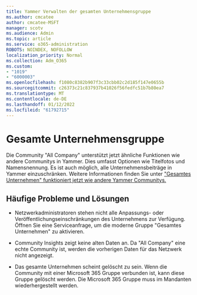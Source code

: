 ```yaml
---
title: Yammer Verwalten der gesamten Unternehmensgruppe
ms.author: cmcatee
author: cmcatee-MSFT
manager: scotv
ms.audience: Admin
ms.topic: article
ms.service: o365-administration
ROBOTS: NOINDEX, NOFOLLOW
localization_priority: Normal
ms.collection: Adm_O365
ms.custom:
- "1019"
- "6000003"
ms.openlocfilehash: f1080c8382b907f3c33cbb02c2d185f147e0655b
ms.sourcegitcommit: c26373c21c837937b41026f56fedfc51b7b80ea7
ms.translationtype: MT
ms.contentlocale: de-DE
ms.lasthandoff: 01/12/2022
ms.locfileid: "61792715"
---
```

# <a name="all-company-group"></a>Gesamte Unternehmensgruppe

Die Community "All Company" unterstützt jetzt ähnliche Funktionen wie andere Communitys in Yammer. Dies umfasst Optionen wie Titelfotos und Namensnennung. Es ist auch möglich, alle Unternehmensbeiträge in Yammer einzuschränken. Weitere Informationen finden Sie unter ["Gesamtes Unternehmen" funktioniert jetzt wie andere Yammer Communitys.](https://docs.microsoft.com/yammer/manage-yammer-groups/yammer-all-company-yammer-community)

## <a name="common-issues-and-solutions"></a>Häufige Probleme und Lösungen

- Netzwerkadministratoren stehen nicht alle Anpassungs- oder Veröffentlichungseinschränkungen des Unternehmens zur Verfügung. Öffnen Sie eine Serviceanfrage, um die moderne Gruppe "Gesamtes Unternehmen" zu aktivieren.

- Community Insights zeigt keine alten Daten an. Da "All Company" eine echte Community ist, werden die vorherigen Daten für das Netzwerk nicht angezeigt.

- Das gesamte Unternehmen scheint gelöscht zu sein. Wenn die Community mit einer Microsoft 365 Gruppe verbunden ist, kann diese Gruppe gelöscht werden. Die Microsoft 365 Gruppe muss im Mandanten wiederhergestellt werden.

